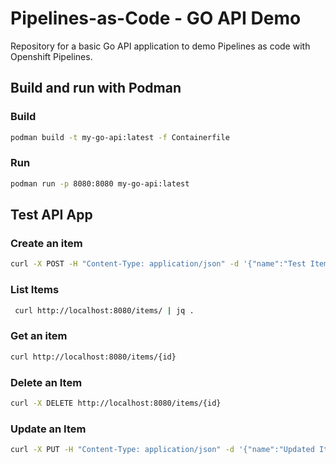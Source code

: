 # Pipelines-as-Code - GO API Demo

Repository for a basic Go API application to demo Pipelines as code with Openshift Pipelines.

## Build and run with Podman

### Build

```bash
podman build -t my-go-api:latest -f Containerfile
```

### Run

```bash
podman run -p 8080:8080 my-go-api:latest
```

## Test API App

### Create an item

```bash
curl -X POST -H "Content-Type: application/json" -d '{"name":"Test Item","value":111}' http://localhost:8080/items/
```

### List Items

```bash
 curl http://localhost:8080/items/ | jq .
```

### Get an item

```bash
curl http://localhost:8080/items/{id}
```

### Delete an Item

```bash
curl -X DELETE http://localhost:8080/items/{id}
```

### Update an Item

```bash
curl -X PUT -H "Content-Type: application/json" -d '{"name":"Updated Item","value":20}' http://localhost:8080/items/{id}
```
